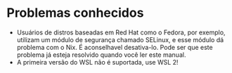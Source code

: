 # Problemas conhecidos

- Usuários de distros baseadas em Red Hat como o Fedora, por exemplo, utilizam um módulo de segurança chamado SELinux, e esse módulo dá problema com o Nix. É aconselhavel desativa-lo. Pode ser que este problema já esteja resolvido quando você ler este manual.
- A primeira versão do WSL não é suportada, use WSL 2!
